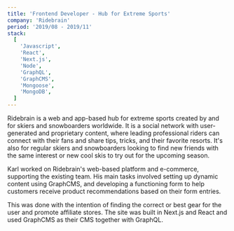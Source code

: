 ```yaml
---
title: 'Frontend Developer - Hub for Extreme Sports'
company: 'Ridebrain'
period: '2019/08 - 2019/11'
stack:
  [
    'Javascript',
    'React',
    'Next.js',
    'Node',
    'GraphQL',
    'GraphCMS',
    'Mongoose',
    'MongoDB',
  ]
---
```


Ridebrain is a web and app-based hub for extreme sports created by and for skiers and snowboarders worldwide. It is a social network with user-generated and proprietary content, where leading professional riders can connect with their fans and share tips, tricks, and their favorite resorts. It's also for regular skiers and snowboarders looking to find new friends with the same interest or new cool skis to try out for the upcoming season.

Karl worked on Ridebrain's web-based platform and e-commerce, supporting the existing team. His main tasks involved setting up dynamic content using GraphCMS, and developing a functioning form to help customers receive product recommendations based on their form entries.

This was done with the intention of finding the correct or best gear for the user and promote affiliate stores. The site was built in Next.js and React and used GraphCMS as their CMS together with GraphQL.

